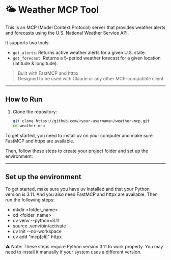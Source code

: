 # 🌤️ Weather MCP Tool

This is an MCP (Model Context Protocol) server that provides weather alerts and forecasts using the U.S. National Weather Service API.

It supports two tools:
- `get_alerts`: Returns active weather alerts for a given U.S. state.
- `get_forecast`: Returns a 5-period weather forecast for a given location (latitude & longitude).

> Built with FastMCP and httpx  
> Designed to be used with Claude or any other MCP-compatible client.

---

## How to Run

1. Clone the repository:
   ```bash
   git clone https://github.com/<your-username>/weather-mcp.git
   cd weather-mcp

To get started, you need to install uv on your computer and make sure FastMCP and httpx are available.

Then, follow these steps to create your project folder and set up the environment:

---

## Set up the environment

To get started, make sure you have uv installed and that your Python version is 3.11.
And you also need FastMCP and httpx are available.
Then run the following steps:
- mkdir <folder_name>
- cd <folder_name>
- uv venv --python=3.11
- source .venv/bin/activate
- uv init --no-workspace
- uv add "mcp[cli]" httpx

⚠️ Note: These steps require Python version 3.11 to work properly. You may need to install it manually if your system uses a different version.
